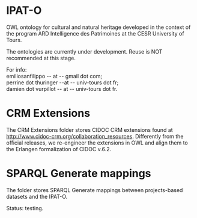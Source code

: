 # IPAT-O
OWL ontology for cultural and natural heritage developed in the context of the program ARD Intelligence des Patrimoines at the CESR University of Tours.

The ontologies are currently under development. Reuse is NOT recommended at this stage.

For info:<br/>
emiliosanfilippo -- at -- gmail dot com; <br/>
perrine dot thuringer --at -- univ-tours dot fr; <br/>
damien dot vurpillot -- at -- univ-tours dot fr.

# CRM Extensions

The CRM Extensions folder stores CIDOC CRM extensions found at http://www.cidoc-crm.org/collaboration_resources. Differently from the official releases, we re-engineer the extensions in OWL and align them to the Erlangen formalization of CIDOC v.6.2.


# SPARQL Generate mappings

The folder stores SPARQL Generate mappings between projects-based datasets and the IPAT-O.

Status: testing.  
